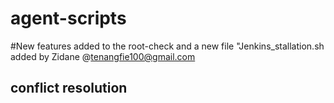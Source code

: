 # agent-scripts

#New  features added to the root-check and a new file "Jenkins_stallation.sh added by Zidane @tenangfie100@gmail.com
## conflict resolution